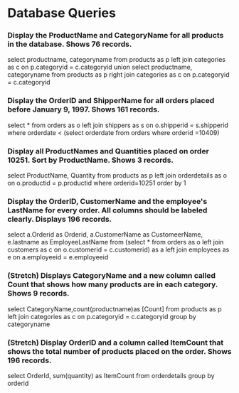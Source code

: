 # Database Queries

### Display the ProductName and CategoryName for all products in the database. Shows 76 records.

select productname, categoryname from products as p left join categories as c on p.categoryid = c.categoryid union select productname, categoryname from products as p right join categories as c on p.categoryid = c.categoryid

### Display the OrderID and ShipperName for all orders placed before January 9, 1997. Shows 161 records.

select * from orders as o
left join shippers as s
on o.shipperid = s.shipperid
where orderdate < (select orderdate from orders where orderid =10409)

### Display all ProductNames and Quantities placed on order 10251. Sort by ProductName. Shows 3 records.

select ProductName, Quantity from products as p
left join orderdetails as o
on o.productid = p.productid
where orderid=10251
order by 1

### Display the OrderID, CustomerName and the employee's LastName for every order. All columns should be labeled clearly. Displays 196 records.

select a.Orderid as Orderid, a.CustomerName as CustomeerName, e.lastname as EmployeeLastName
from
(select * from
orders as o
left join customers as c
on o.customerid = c.customerid) as a
left join employees as e
on a.employeeid = e.employeeid


### (Stretch)  Displays CategoryName and a new column called Count that shows how many products are in each category. Shows 9 records.

select CategoryName,count(productname)as [Count]
from products as p
left join categories as c
on p.categoryid = c.categoryid
group by categoryname


### (Stretch) Display OrderID and a  column called ItemCount that shows the total number of products placed on the order. Shows 196 records. 

select OrderId, sum(quantity) as ItemCount
from orderdetails
group by orderid

